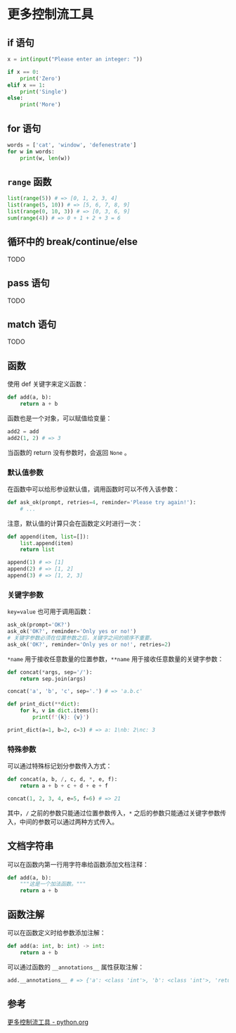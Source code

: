 # 更多控制流工具

## if 语句

```python
x = int(input("Please enter an integer: "))

if x == 0:
    print('Zero')
elif x == 1:
    print('Single')
else:
    print('More')
```

## for 语句

```python
words = ['cat', 'window', 'defenestrate']
for w in words:
    print(w, len(w))
```

## `range` 函数

```python
list(range(5)) # => [0, 1, 2, 3, 4]
list(range(5, 10)) # => [5, 6, 7, 8, 9]
list(range(0, 10, 3)) # => [0, 3, 6, 9]
sum(range(4)) # => 0 + 1 + 2 + 3 = 6
```

## 循环中的 break/continue/else

TODO

## pass 语句

TODO

## match 语句

TODO

## 函数

使用 def 关键字来定义函数：

```python
def add(a, b):
    return a + b
```

函数也是一个对象，可以赋值给变量：

```python
add2 = add
add2(1, 2) # => 3
```

当函数的 return 没有参数时，会返回 `None` 。

### 默认值参数

在函数中可以给形参设默认值，调用函数时可以不传入该参数：

```python
def ask_ok(prompt, retries=4, reminder='Please try again!'):
    # ...
```

注意，默认值的计算只会在函数定义时进行一次：

```python
def append(item, list=[]):
    list.append(item)
    return list

append(1) # => [1]
append(2) # => [1, 2]
append(3) # => [1, 2, 3]
```

### 关键字参数

`key=value` 也可用于调用函数：

```python
ask_ok(prompt='OK?')
ask_ok('OK?', reminder='Only yes or no!')
# 关键字参数必须在位置参数之后，关键字之间的顺序不重要。
ask_ok('OK?', reminder='Only yes or no!', retries=2)
```

`*name` 用于接收任意数量的位置参数，`**name` 用于接收任意数量的关键字参数：

```python
def concat(*args, sep='/'):
    return sep.join(args)

concat('a', 'b', 'c', sep='.') # => 'a.b.c'
```

```python
def print_dict(**dict):
    for k, v in dict.items():
        print(f'{k}: {v}')

print_dict(a=1, b=2, c=3) # => a: 1\nb: 2\nc: 3
```

### 特殊参数

可以通过特殊标记划分参数传入方式：

```python
def concat(a, b, /, c, d, *, e, f):
    return a + b + c + d + e + f

concat(1, 2, 3, 4, e=5, f=6) # => 21
```

其中，`/` 之前的参数只能通过位置参数传入，`*` 之后的参数只能通过关键字参数传入，中间的参数可以通过两种方式传入。

## 文档字符串

可以在函数内第一行用字符串给函数添加文档注释：

```python
def add(a, b):
    """这是一个加法函数。"""
    return a + b
```

## 函数注解

可以在函数定义时给参数添加注解：

```python
def add(a: int, b: int) -> int:
    return a + b
```

可以通过函数的 `__annotations__` 属性获取注解：

```python
add.__annotations__ # => {'a': <class 'int'>, 'b': <class 'int'>, 'return': <class 'int'>}
```

## 参考

[更多控制流工具 - python.org](https://docs.python.org/zh-cn/3.11/tutorial/controlflow.html)
